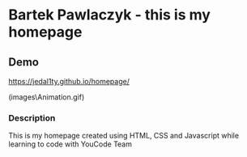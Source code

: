 # Bartek Pawlaczyk - this is my homepage

## Demo

https://jedal1ty.github.io/homepage/

(images\Animation.gif)


### Description

This is my homepage created using HTML, CSS and Javascript while learning to code with YouCode Team
